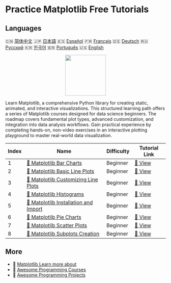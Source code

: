 # Practice Matplotlib Free Tutorials

## Languages

🇨🇳 [简体中文](README_zh.md) 🇯🇵 [日本語](README_ja.md) 🇪🇸 [Español](README_es.md) 🇫🇷 [Français](README_fr.md) 🇩🇪 [Deutsch](README_de.md) 🇷🇺 [Русский](README_ru.md) 🇰🇷 [한국어](README_ko.md) 🇧🇷 [Português](README_pt.md) 🇺🇸 [English](README.md) 

<div align="center">
<img width="128px" src="https://file.labex.io/path/6PDQ0G40CdCX.png">
</div>

Learn Matplotlib, a comprehensive Python library for creating static, animated, and interactive visualizations. This structured learning path offers a series of Matplotlib courses designed for data science beginners. The roadmap covers fundamental plot types, advanced customization, and integration into data analysis workflows. Gain practical experience by completing hands-on, non-video exercises in an interactive plotting playground to master real-world data visualization.

|   Index | Name                                                                                                                     | Difficulty   | Tutorial Link                                                                              |
|---------|--------------------------------------------------------------------------------------------------------------------------|--------------|--------------------------------------------------------------------------------------------|
|       1 | [📖 Matplotlib Bar Charts](https://labex.io/tutorials/matplotlib-matplotlib-bar-charts-596563)                           | Beginner     | [🔗 View](https://labex.io/tutorials/matplotlib-matplotlib-bar-charts-596563)              |
|       2 | [📖 Matplotlib Basic Line Plots](https://labex.io/tutorials/matplotlib-matplotlib-basic-line-plots-596564)               | Beginner     | [🔗 View](https://labex.io/tutorials/matplotlib-matplotlib-basic-line-plots-596564)        |
|       3 | [📖 Matplotlib Customizing Line Plots](https://labex.io/tutorials/matplotlib-matplotlib-customizing-line-plots-596565)   | Beginner     | [🔗 View](https://labex.io/tutorials/matplotlib-matplotlib-customizing-line-plots-596565)  |
|       4 | [📖 Matplotlib Histograms](https://labex.io/tutorials/matplotlib-matplotlib-histograms-596566)                           | Beginner     | [🔗 View](https://labex.io/tutorials/matplotlib-matplotlib-histograms-596566)              |
|       5 | [📖 Matplotlib Installation and Import](https://labex.io/tutorials/matplotlib-matplotlib-installation-and-import-596567) | Beginner     | [🔗 View](https://labex.io/tutorials/matplotlib-matplotlib-installation-and-import-596567) |
|       6 | [📖 Matplotlib Pie Charts](https://labex.io/tutorials/matplotlib-matplotlib-pie-charts-596568)                           | Beginner     | [🔗 View](https://labex.io/tutorials/matplotlib-matplotlib-pie-charts-596568)              |
|       7 | [📖 Matplotlib Scatter Plots](https://labex.io/tutorials/matplotlib-matplotlib-scatter-plots-596569)                     | Beginner     | [🔗 View](https://labex.io/tutorials/matplotlib-matplotlib-scatter-plots-596569)           |
|       8 | [📖 Matplotlib Subplots Creation](https://labex.io/tutorials/matplotlib-matplotlib-subplots-creation-596570)             | Beginner     | [🔗 View](https://labex.io/tutorials/matplotlib-matplotlib-subplots-creation-596570)       |

## More

- 🔗 [Matplotlib Learn more about](https://labex.io/skilltrees/matplotlib)
- 🔗 [Awesome Programming Courses](https://github.com/labex-labs/awesome-programming-courses)
- 🔗 [Awesome Programming Projects](https://github.com/labex-labs/awesome-programming-projects)

